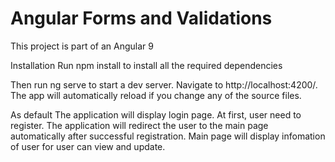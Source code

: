 # Angular Forms and Validations
This project is part of an Angular 9

Installation
Run npm install to install all the required dependencies

Then run ng serve to start a dev server. Navigate to http://localhost:4200/. The app will automatically reload if you change any of the source files.

As default The application will display login page.
At first, user need to register.
The application will redirect the user to the main page automatically after
successful registration.
Main page will display infomation of user for user can view and update.
